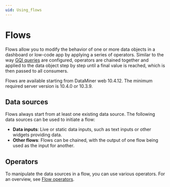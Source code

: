 ```yaml
---
uid: Using_flows
---
```


# Flows

Flows allow you to modify the behavior of one or more data objects <!--(or variables) TODO: add once variables are available--> in a dashboard or low-code app by applying a series of operators. Similar to the way [GQI queries](xref:About_GQI) are configured, operators are chained together and applied to the data object step by step until a final value is reached, which is then passed to all consumers.

Flows are available starting from DataMiner web 10.4.12. The minimum required server version is 10.4.0 or 10.3.9.<!-- RN 40974 -->

## Data sources

Flows always start from at least one existing data source. The following data sources can be used to initiate a flow:

- **Data inputs**: Live or static data inputs, such as text inputs or other widgets providing data.
- **Other flows**: Flows can be chained, with the output of one flow being used as the input for another.
<!--(Variables) TODO: add once variables are available-->

## Operators

To manipulate the data sources in a flow, you can use various operators. For an overview, see [Flow operators](xref:Flow_operators).
